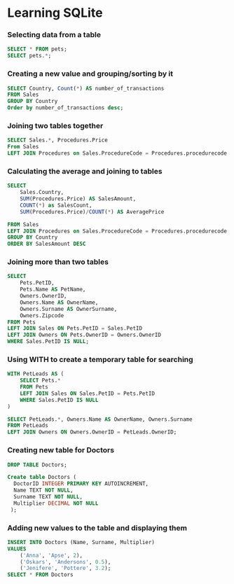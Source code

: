# Learning SQLite

### Selecting data from a table

```SQL
SELECT * FROM pets;
SELECT pets.*;
```
### Creating a new value and grouping/sorting by it

```SQL
SELECT Country, Count(*) AS number_of_transactions
FROM Sales
GROUP BY Country
Order by number_of_transactions desc;
```
### Joining two tables together

```SQL
SELECT Sales.*, Procedures.Price
From Sales
LEFT JOIN Procedures on Sales.ProcedureCode = Procedures.procedurecode
```
### Calculating the average and joining to tables

```SQL
SELECT 
	Sales.Country, 
	SUM(Procedures.Price) AS SalesAmount,
	COUNT(*) as SalesCount,
	SUM(Procedures.Price)/COUNT(*) AS AveragePrice

FROM Sales
LEFT JOIN Procedures on Sales.ProcedureCode = Procedures.procedurecode
GROUP BY Country
ORDER BY SalesAmount DESC
```
### Joining more than two tables

```SQL
SELECT 
    Pets.PetID,
    Pets.Name AS PetName,
    Owners.OwnerID,
    Owners.Name AS OwnerName,
    Owners.Surname AS OwnerSurname,
    Owners.Zipcode
FROM Pets
LEFT JOIN Sales ON Pets.PetID = Sales.PetID
LEFT JOIN Owners ON Pets.OwnerID = Owners.OwnerID
WHERE Sales.PetID IS NULL;
```
### Using WITH to create a temporary table for searching

```SQL
WITH PetLeads AS (
    SELECT Pets.* 
    FROM Pets
    LEFT JOIN Sales ON Sales.PetID = Pets.PetID
    WHERE Sales.PetID IS NULL
)

SELECT PetLeads.*, Owners.Name AS OwnerName, Owners.Surname
FROM PetLeads
LEFT JOIN Owners ON Owners.OwnerID = PetLeads.OwnerID;
```
### Creating new table for Doctors

```SQL
DROP TABLE Doctors;

Create table Doctors (
  DoctorID INTEGER PRIMARY KEY AUTOINCREMENT,
  Name TEXT NOT NULL,
  Surname TEXT NOT NULL,
  Multiplier DECIMAL NOT NULL
 );
```
### Adding new values to the table and displaying them
```SQL
INSERT INTO Doctors (Name, Surname, Multiplier)
VALUES 
    ('Anna', 'Apse', 2),
    ('Oskars', 'Andersons', 0.5),
    ('Jenifere', 'Pottere', 3.2);
SELECT * FROM Doctors
```
